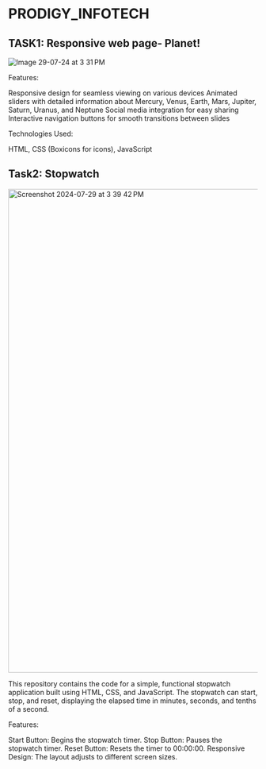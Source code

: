 # PRODIGY_INFOTECH

## TASK1: Responsive web page- Planet!
![Image 29-07-24 at 3 31 PM](https://github.com/user-attachments/assets/ff4a5041-5223-423a-9218-3e83dc22e4ba)


Features:

Responsive design for seamless viewing on various devices
Animated sliders with detailed information about Mercury, Venus, Earth, Mars, Jupiter, Saturn, Uranus, and Neptune
Social media integration for easy sharing
Interactive navigation buttons for smooth transitions between slides


Technologies Used:

HTML,
CSS (Boxicons for icons),
JavaScript


## Task2: Stopwatch
<img width="974" alt="Screenshot 2024-07-29 at 3 39 42 PM" src="https://github.com/user-attachments/assets/8d7e6f52-3d9e-455d-a4c5-5ef9ff20b88e">

This repository contains the code for a simple, functional stopwatch application built using HTML, CSS, and JavaScript. The stopwatch can start, stop, and reset, displaying the elapsed time in minutes, seconds, and tenths of a second.

Features:

Start Button: Begins the stopwatch timer.
Stop Button: Pauses the stopwatch timer.
Reset Button: Resets the timer to 00:00:00.
Responsive Design: The layout adjusts to different screen sizes.
